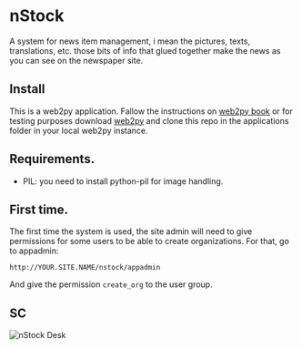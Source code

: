 # nStock

A system for news item management, i mean the pictures, texts, translations,
etc. those bits of info that glued together make the news as you can see on
the newspaper site.

## Install

This is a web2py application. Fallow the instructions on [web2py book](http://web2py.com/books/default/chapter/29/13/deployment-recipes) or for testing purposes download [web2py](http://www.web2py.com/) and clone this repo in the applications folder in your local web2py instance.

## Requirements.

- PIL: you need to install python-pil for image handling.

## First time.

The first time the system is used, the site admin will need to give permissions for some users to be able to create organizations. For that, go to appadmin:

```
http://YOUR.SITE.NAME/nstock/appadmin
```

And give the permission ```create_org``` to the user group.

## SC

![nStock Desk](https://i.screenshot.net/x52m9tx)
